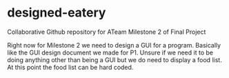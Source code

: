 # designed-eatery
Collaborative Github repository for ATeam Milestone 2 of Final Project

Right now for Milestone 2 we need to design a GUI for a program.  Basically like the GUI design document we made for P1.  Unsure if we need it to be doing anything other than being a GUI but we do need to display a food list.  At this point the food list can be hard coded.
